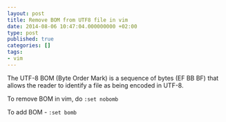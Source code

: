```yaml
---
layout: post
title: Remove BOM from UTF8 file in vim
date: 2014-08-06 10:47:04.000000000 +02:00
type: post
published: true
categories: []
tags:
- vim
---
```


The UTF-8 BOM (Byte Order Mark) is a sequence of bytes (EF BB BF) that allows the reader to identify a file as being encoded in UTF-8.

To remove BOM in vim, do `:set nobomb`

To add BOM - `:set bomb`

